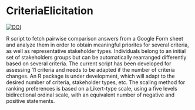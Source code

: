 # CriteriaElicitation

[![DOI](https://zenodo.org/badge/135435513.svg)](https://zenodo.org/badge/latestdoi/135435513)

R script to fetch pairwise comparison answers from a Google Form sheet and analyze them in order to obtain meaningful priorites for several criteria, as well as representative stakeholder types. Individuals belong to an initial set of stakeholders groups but can be automatically rearranged differently based on several criteria. The current script has been developed for assessing 11 criteria and needs to be adapted if the number of criteria changes. An R package is under development, which will adapt to the desired number of criteria, stakeholder types, etc. The scaling method for ranking preferences is based on a Likert-type scale, using a five levels bidirectional ordinal scale, with an equivalent number of negative and positive statements.
